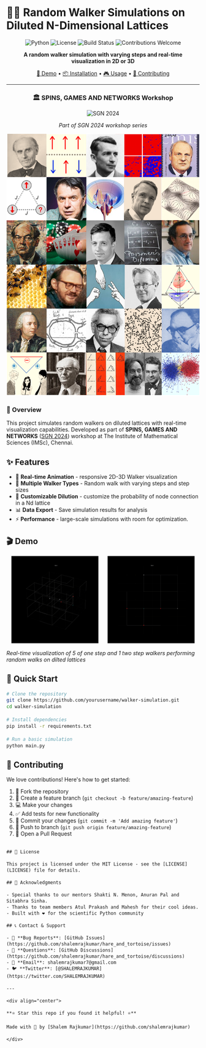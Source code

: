 # 🚶‍♂️ Random Walker Simulations on Diluted N-Dimensional Lattices

<div align="center">

![Python](https://img.shields.io/badge/python-v3.8+-blue.svg)
![License](https://img.shields.io/badge/license-MIT-green.svg)
![Build Status](https://img.shields.io/badge/build-passing-brightgreen.svg)
![Contributions Welcome](https://img.shields.io/badge/contributions-welcome-orange.svg)

**A random walker simulation with varying steps and real-time visualization in 2D or 3D**

[🚀 Demo](#demo) • [📦 Installation](#installation) • [🎮 Usage](#usage) • [🤝 Contributing](#contributing)

</div>

---

<div align="center">

### 🏛️ SPINS, GAMES AND NETWORKS Workshop

<img src="media/sgn_logo.png" alt="SGN 2024" width="200"/>

*Part of SGN 2024 workshop series*

</div>

![Main Demo](media/README_20250817010801037.png)
### 🎯 Overview

This project simulates random walkers on diluted lattices with real-time visualization capabilities. Developed as part of **SPINS, GAMES AND NETWORKS** ([SGN 2024](https://www.imsc.res.in/~sitabhra/meetings/sgn24/)) workshop at The Institute of Mathematical Sciences (IMSc), Chennai.

## ✨ Features

- 🎯 **Real-time Animation** - responsive 2D-3D Walker visualization
- 🧠 **Multiple Walker Types** - Random walk with varying steps and step sizes  
- 🎨 **Customizable Dilution** - customize the probability of node connection in a Nd lattice
- 📊 **Data Export** - Save simulation results for analysis
- ⚡ **Performance** - large-scale simulations with room for optimization.


## 🎬 Demo

<div align="center">
  <img src="media/20250817_051507.gif" alt="Demo 1" width="45%" />
  &nbsp;&nbsp;&nbsp;&nbsp;
  <img src="media/20250817_051559.gif" alt="Demo 2" width="45%" />
</div>

*Real-time visualization of 5 of one step and 1 two step walkers performing random walks on dilted lattices*

</div>

## 🚀 Quick Start

```bash
# Clone the repository
git clone https://github.com/yourusername/walker-simulation.git
cd walker-simulation

# Install dependencies
pip install -r requirements.txt

# Run a basic simulation
python main.py
```


## 🤝 Contributing

We love contributions! Here's how to get started:

1. 🍴 Fork the repository
2. 🌿 Create a feature branch (`git checkout -b feature/amazing-feature`)
3. 💻 Make your changes
4. ✅ Add tests for new functionality
5. 📝 Commit your changes (`git commit -m 'Add amazing feature'`)
6. 🚀 Push to branch (`git push origin feature/amazing-feature`)
7. 🎉 Open a Pull Request

```

## 📄 License

This project is licensed under the MIT License - see the [LICENSE](LICENSE) file for details.

## 🙏 Acknowledgments

- Special thanks to our mentors Shakti N. Menon, Anuran Pal and Sitabhra Sinha.
- Thanks to team members Atul Prakash and Mahesh for their cool ideas.
- Built with ❤️ for the scientific Python community

## 📞 Contact & Support

- 🐛 **Bug Reports**: [GitHub Issues](https://github.com/shalemrajkumar/hare_and_tortoise/issues)
- 💬 **Questions**: [GitHub Discussions](https://github.com/shalemrajkumar/hare_and_tortoise/discussions)
- 📧 **Email**: shalemrajkumar7@gmail.com
- 🐦 **Twitter**: [@SHALEMRAJKUMAR](https://twitter.com/SHALEMRAJKUMAR)

---

<div align="center">

**⭐ Star this repo if you found it helpful! ⭐**

Made with 🔬 by [Shalem Rajkumar](https://github.com/shalemrajkumar)

</div>

